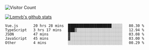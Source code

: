 ![Visitor Count](https://profile-counter.glitch.me/Lpmvb/count.svg)

[![Lpmvb's github stats](https://github-readme-stats.vercel.app/api?username=lpmvb&show_icons=true&title_color=fff&icon_color=79ff97&text_color=9f9f9f&bg_color=151515)](https://github.com/anuraghazra/github-readme-stats)

<!--
Here are some ideas to get you started:

- 🔭 I’m currently working on ...
- 🌱 I’m currently learning ...
- 👯 I’m looking to collaborate on ...
- 🤔 I’m looking for help with ...
- 💬 Ask me about ...
- 📫 How to reach me: ...
- 😄 Pronouns: ...
- ⚡ Fun fact: ...
-->

<!--START_SECTION:waka-->

```text
Vue.js       20 hrs 28 mins  ████████████████████░░░░░   80.30 %
TypeScript   3 hrs 17 mins   ███▒░░░░░░░░░░░░░░░░░░░░░   12.94 %
JSON         47 mins         ▓░░░░░░░░░░░░░░░░░░░░░░░░   03.08 %
JavaScript   45 mins         ▓░░░░░░░░░░░░░░░░░░░░░░░░   03.00 %
Other        4 mins          ░░░░░░░░░░░░░░░░░░░░░░░░░   00.29 %
```

<!--END_SECTION:waka-->
